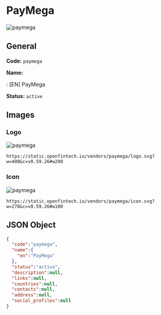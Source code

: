 
# PayMega 
![paymega](https://static.openfintech.io/vendors/paymega/logo.svg?w=400&c=v0.59.26#w200)  

## General 
 
**Code:** `paymega` 
 
**Name:** 
 
:	[EN] PayMega 
 
**Status:** `active` 
 

## Images 

### Logo 
 
![paymega](https://static.openfintech.io/vendors/paymega/logo.svg?w=400&c=v0.59.26#w200)  

```
https://static.openfintech.io/vendors/paymega/logo.svg?w=400&c=v0.59.26#w200
```  

### Icon 
 
![paymega](https://static.openfintech.io/vendors/paymega/icon.svg?w=278&c=v0.59.26#w100)  

```
https://static.openfintech.io/vendors/paymega/icon.svg?w=278&c=v0.59.26#w100
```  

## JSON Object 

```json
{
  "code":"paymega",
  "name":{
    "en":"PayMega"
  },
  "status":"active",
  "description":null,
  "links":null,
  "countries":null,
  "contacts":null,
  "address":null,
  "social_profiles":null
}
```  
